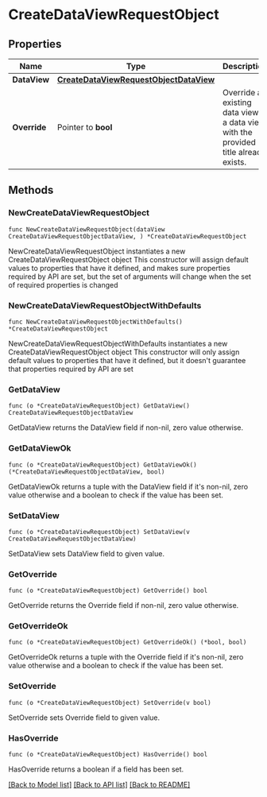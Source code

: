 # CreateDataViewRequestObject

## Properties

Name | Type | Description | Notes
------------ | ------------- | ------------- | -------------
**DataView** | [**CreateDataViewRequestObjectDataView**](CreateDataViewRequestObjectDataView.md) |  | 
**Override** | Pointer to **bool** | Override an existing data view if a data view with the provided title already exists. | [optional] [default to false]

## Methods

### NewCreateDataViewRequestObject

`func NewCreateDataViewRequestObject(dataView CreateDataViewRequestObjectDataView, ) *CreateDataViewRequestObject`

NewCreateDataViewRequestObject instantiates a new CreateDataViewRequestObject object
This constructor will assign default values to properties that have it defined,
and makes sure properties required by API are set, but the set of arguments
will change when the set of required properties is changed

### NewCreateDataViewRequestObjectWithDefaults

`func NewCreateDataViewRequestObjectWithDefaults() *CreateDataViewRequestObject`

NewCreateDataViewRequestObjectWithDefaults instantiates a new CreateDataViewRequestObject object
This constructor will only assign default values to properties that have it defined,
but it doesn't guarantee that properties required by API are set

### GetDataView

`func (o *CreateDataViewRequestObject) GetDataView() CreateDataViewRequestObjectDataView`

GetDataView returns the DataView field if non-nil, zero value otherwise.

### GetDataViewOk

`func (o *CreateDataViewRequestObject) GetDataViewOk() (*CreateDataViewRequestObjectDataView, bool)`

GetDataViewOk returns a tuple with the DataView field if it's non-nil, zero value otherwise
and a boolean to check if the value has been set.

### SetDataView

`func (o *CreateDataViewRequestObject) SetDataView(v CreateDataViewRequestObjectDataView)`

SetDataView sets DataView field to given value.


### GetOverride

`func (o *CreateDataViewRequestObject) GetOverride() bool`

GetOverride returns the Override field if non-nil, zero value otherwise.

### GetOverrideOk

`func (o *CreateDataViewRequestObject) GetOverrideOk() (*bool, bool)`

GetOverrideOk returns a tuple with the Override field if it's non-nil, zero value otherwise
and a boolean to check if the value has been set.

### SetOverride

`func (o *CreateDataViewRequestObject) SetOverride(v bool)`

SetOverride sets Override field to given value.

### HasOverride

`func (o *CreateDataViewRequestObject) HasOverride() bool`

HasOverride returns a boolean if a field has been set.


[[Back to Model list]](../README.md#documentation-for-models) [[Back to API list]](../README.md#documentation-for-api-endpoints) [[Back to README]](../README.md)


